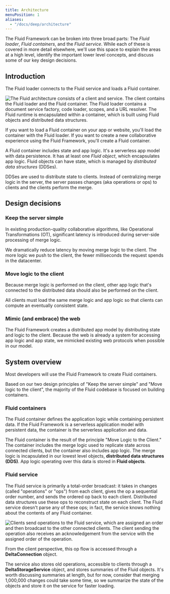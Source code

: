 ```yaml
---
title: Architecture
menuPosition: 1
aliases:
  - "/docs/deep/architecture"
---
```


The Fluid Framework can be broken into three broad parts: The *Fluid loader*, *Fluid containers*, and the *Fluid
service*. While each of these is covered in more detail elsewhere, we'll use this space to explain the areas at a high
level, identify the important lower level concepts, and discuss some of our key design decisions.

## Introduction

The Fluid loader connects to the Fluid service and loads a Fluid container.

<img src="../images/architecture.png" alt="The Fluid architecture consists of a client and service. The
client contains the Fluid loader and the Fluid container. The Fluid loader contains a document service factory, code
loader, scopes, and a URL resolver. The Fluid runtime is encapsulated within a container, which is built using Fluid
objects and distributed data structures.">

If you want to load a Fluid container on your app or website, you'll load the container with the Fluid loader. If you
want to create a new collaborative experience using the Fluid Framework, you'll create a Fluid container.

A Fluid container includes state and app logic. It's a serverless app model with data persistence. It has at least one
*Fluid object*, which encapsulates app logic. Fluid objects can have state, which is managed by *distributed data
structures* (DDSes).

DDSes are used to distribute state to clients. Instead of centralizing merge logic in the
server, the server passes changes (aka operations or ops) to clients and the clients perform the merge.

## Design decisions

### Keep the server simple

In existing production-quality collaborative algorithms, like Operational Transformations (OT), significant latency is
introduced during server-side processing of merge logic.

We dramatically reduce latency by moving merge logic to the client. The more logic we push to the client, the fewer
milliseconds the request spends in the datacenter.

### Move logic to the client

Because merge logic is performed on the client, other app logic that's connected to the distributed data should also be
performed on the client.

All clients must load the same merge logic and app logic so that clients can compute an eventually consistent state.

### Mimic (and embrace) the web

The Fluid Framework creates a distributed app model by distributing state and logic to the client. Because the web is
already a system for accessing app logic and app state, we mimicked existing web protocols when possible in our model.

## System overview

Most developers will use the Fluid Framework to create Fluid containers.

Based on our two design principles of "Keep the server simple" and "Move logic to the client", the majority of the Fluid
codebase is focused on building containers.

### Fluid containers

The Fluid container defines the application logic while containing persistent data. If the Fluid Framework is a
serverless application model with persistent data, the container is the serverless application and data.

The Fluid container is the result of the principle "Move Logic to the Client." The container includes the merge logic
used to replicate state across connected clients, but the container also includes app logic. The merge logic is
incapsulated in our lowest level objects, **distributed data structures (DDS)**. App logic operating over this data is
stored in **Fluid objects**.

### Fluid service

The Fluid service is primarily a total-order broadcast: it takes in changes (called "operations" or "ops") from each
client, gives the op a sequential order number, and sends the ordered op back to each client. Distributed data
structures use these ops to reconstruct state on each client. The Fluid service doesn't parse any of these ops; in fact,
the service knows nothing about the contents of any Fluid container.

<img src="../images/fluid-service.png" alt="Clients send operations to the Fluid service, which are assigned an order and
then broadcast to the other connected clients. The client sending the operation also receives an acknowledgement from
the service with the assigned order of the operation.">

From the client perspective, this op flow is accessed through a **DeltaConnection** object.

The service also stores old operations, accessible to clients through a **DeltaStorageService** object, and stores
summaries of the Fluid objects. It's worth discussing summaries at length, but for now, consider that merging
1,000,000 changes could take some time, so we summarize the state of the objects and store it on the service for faster
loading.
